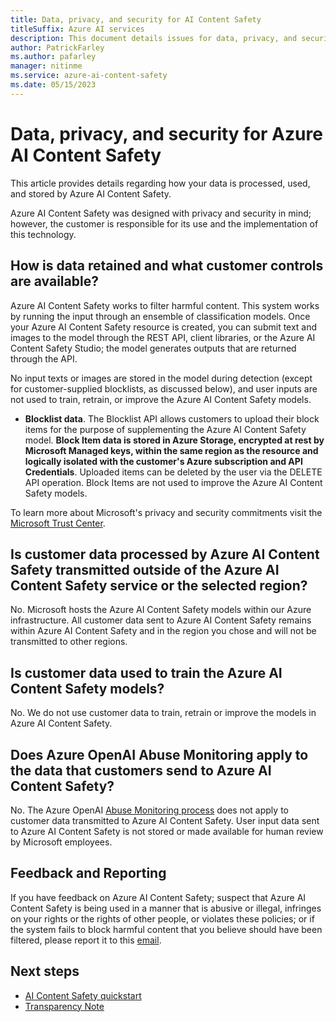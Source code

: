 ```yaml
---
title: Data, privacy, and security for AI Content Safety
titleSuffix: Azure AI services
description: This document details issues for data, privacy, and security for Azure AI Content Safety.
author: PatrickFarley
ms.author: pafarley
manager: nitinme
ms.service: azure-ai-content-safety
ms.date: 05/15/2023
---
```



# Data, privacy, and security for Azure AI Content Safety

This article provides details regarding how your data is processed, used, and stored by Azure AI Content Safety.

Azure AI Content Safety was designed with privacy and security in mind; however, the customer is responsible for its use and the implementation of this technology.


## How is data retained and what customer controls are available?

Azure AI Content Safety works to filter harmful content. This system works by running the input through an ensemble of classification models. Once your Azure AI Content Safety resource is created, you can submit text and images to the model through the REST API, client libraries, or the Azure AI Content Safety Studio; the model generates outputs that are returned through the API.

No input texts or images are stored in the model during detection (except for customer-supplied blocklists, as discussed below), and user inputs are not used to train, retrain, or improve the Azure AI Content Safety models.

- **Blocklist data**. The Blocklist API allows customers to upload their block items for the purpose of supplementing the Azure AI Content Safety model.  **Block Item data is stored in Azure Storage, encrypted at rest by Microsoft Managed keys, within the same region as the resource and logically isolated with the customer's Azure subscription and API Credentials**. Uploaded items can be deleted by the user via the DELETE API operation. Block Items are not used to improve the Azure AI Content Safety models.

To learn more about Microsoft's privacy and security commitments visit the [Microsoft Trust Center](https://www.microsoft.com/TrustCenter/CloudServices/Azure/default.aspx).

## Is customer data processed by Azure AI Content Safety transmitted outside of the Azure AI Content Safety service or the selected region?

No. Microsoft hosts the Azure AI Content Safety models within our Azure infrastructure. All customer data sent to Azure AI Content Safety remains within Azure AI Content Safety and in the region you chose and will not be transmitted to other regions.

## Is customer data used to train the Azure AI Content Safety models?

No. We do not use customer data to train, retrain or improve the models in Azure AI Content Safety.

## Does Azure OpenAI Abuse Monitoring apply to the data that customers send to Azure AI Content Safety? 

No. The Azure OpenAI [Abuse Monitoring process](/azure/ai-services/openai/concepts/abuse-monitoring) does not apply to customer data transmitted to Azure AI Content Safety. User input data sent to Azure AI Content Safety is not stored or made available for human review by Microsoft employees. 

## Feedback and Reporting

If you have feedback on Azure AI Content Safety; suspect that Azure AI Content Safety is being used in a manner that is abusive or illegal, infringes on your rights or the rights of other people, or violates these policies; or if the system fails to block harmful content that you believe should have been filtered, please report it to this [email](mailto:acm-team@microsoft.com).

## Next steps

* [AI Content Safety quickstart](/azure/ai-services/content-safety/quickstart-text)
* [Transparency Note](/legal/cognitive-services/content-safety/transparency-note)
